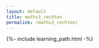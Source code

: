 ```yaml
---
layout: default
title: maths3_rechten
permalink: /maths3_rechten/
---
```


{%- include learning_path.html -%}
